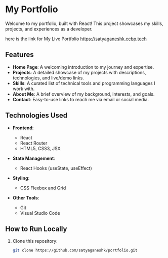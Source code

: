 # My Portfolio  

Welcome to my portfolio, built with React! This project showcases my skills, projects, and experiences as a developer.  

here is the link for My Live Portfolio https://satyaganeshk.ccbp.tech

## Features  

- **Home Page**: A welcoming introduction to my journey and expertise.  
- **Projects**: A detailed showcase of my projects with descriptions, technologies, and live/demo links.  
- **Skills**: A curated list of technical tools and programming languages I work with.  
- **About Me**: A brief overview of my background, interests, and goals.  
- **Contact**: Easy-to-use links to reach me via email or social media.  

## Technologies Used  

- **Frontend**:  
  - React  
  - React Router  
  - HTML5, CSS3, JSX  

- **State Management**:  
  - React Hooks (useState, useEffect)  

- **Styling**:  
  - CSS Flexbox and Grid  

- **Other Tools**:  
  - Git  
  - Visual Studio Code  

## How to Run Locally  

1. Clone this repository:  
   ```bash
   git clone https://github.com/satyaganeshk/portfolio.git
